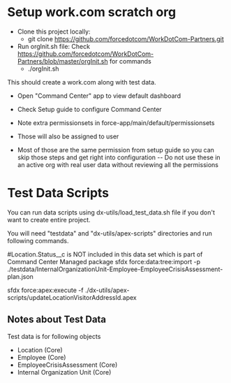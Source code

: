 # Setup work.com scratch org

- Clone this project locally: 
  - git clone https://github.com/forcedotcom/WorkDotCom-Partners.git
- Run orgInit.sh file: Check https://github.com/forcedotcom/WorkDotCom-Partners/blob/master/orgInit.sh for commands
  - ./orgInit.sh


This should create a work.com along with test data.

- Open "Command Center" app to view default dashboard
- Check Setup guide to configure Command Center


- Note extra permissionsets in force-app/main/default/permissionsets
- Those will also be assigned to user
- Most of those are the same permission from setup guide so you can skip those steps and get right into configuration
-- Do not use these in an active org with real user data without reviewing all the permissions


# Test Data Scripts

You can run data scripts using dx-utils/load_test_data.sh file if you don't want to create entire project.

You will need "testdata" and "dx-utils/apex-scripts" directories and run following commands.

#Location.Status__c is NOT included in this data set which is part of Command Center Managed package
sfdx force:data:tree:import -p ./testdata/InternalOrganizationUnit-Employee-EmployeeCrisisAssessment-plan.json

sfdx force:apex:execute -f ./dx-utils/apex-scripts/updateLocationVisitorAddressId.apex


## Notes about Test Data

Test data is for following objects
- Location (Core)
- Employee (Core)
- EmployeeCrisisAssessment (Core)
- Internal Organization Unit (Core)
